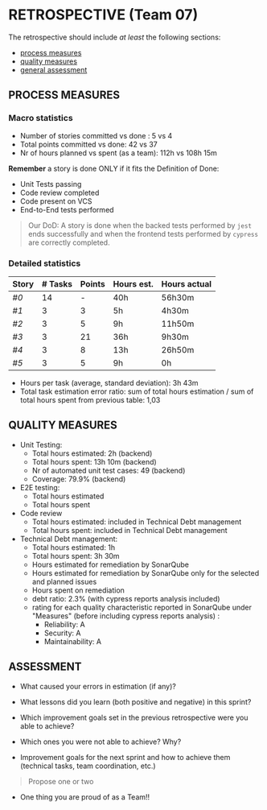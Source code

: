 RETROSPECTIVE (Team 07)
=====================================

The retrospective should include _at least_ the following
sections:

- [process measures](#process-measures)
- [quality measures](#quality-measures)
- [general assessment](#assessment)

## PROCESS MEASURES 

### Macro statistics

- Number of stories committed vs done : 5 vs 4
- Total points committed vs done: 42 vs 37
- Nr of hours planned vs spent (as a team): 112h vs 108h 15m 

**Remember**  a story is done ONLY if it fits the Definition of Done:

- Unit Tests passing
- Code review completed
- Code present on VCS
- End-to-End tests performed

> Our DoD: A story is done when the backed tests performed by `jest` ends successfully and when the frontend tests performed by `cypress` are correctly completed.

### Detailed statistics

| Story  | # Tasks | Points | Hours est. | Hours actual |
|--------|---------|--------|------------|--------------|
| _#0_   |    14   |    -   |      40h   |     56h30m   |
|*#1*    |     3   |   3    |      5h    |     4h30m    |
|*#2*    |     3   |   5    |      9h    |     11h50m   |
|*#3*    |     3   |  21    |      36h   |     9h30m    |
|*#4*    |     3   |   8    |      13h   |     26h50m   |
|*#5*    |     3   |   5    |      9h    |      0h      |

- Hours per task (average, standard deviation): 3h 43m
- Total task estimation error ratio: sum of total hours estimation / sum of total hours spent from previous table: 1,03

  
## QUALITY MEASURES 

- Unit Testing:
  - Total hours estimated: 2h (backend)
  - Total hours spent: 13h 10m (backend)
  - Nr of automated unit test cases: 49 (backend)
  - Coverage: 79.9% (backend)
- E2E testing:
  - Total hours estimated
  - Total hours spent
- Code review 
  - Total hours estimated: included in Technical Debt management
  - Total hours spent: included in Technical Debt management
- Technical Debt management:
  - Total hours estimated: 1h
  - Total hours spent: 3h 30m
  - Hours estimated for remediation by SonarQube
  - Hours estimated for remediation by SonarQube only for the selected and planned issues 
  - Hours spent on remediation 
  - debt ratio: 2.3% (with cypress reports analysis included)
  - rating for each quality characteristic reported in SonarQube under "Measures" (before including cypress reports analysis) : 
    - Reliability: A
    - Security: A
    - Maintainability: A 
  


## ASSESSMENT

- What caused your errors in estimation (if any)?

- What lessons did you learn (both positive and negative) in this sprint?

- Which improvement goals set in the previous retrospective were you able to achieve? 
  
- Which ones you were not able to achieve? Why?

- Improvement goals for the next sprint and how to achieve them (technical tasks, team coordination, etc.)

> Propose one or two

- One thing you are proud of as a Team!!

